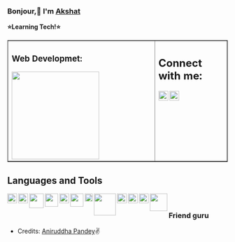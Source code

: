 ### Bonjour,:wave: I'm [Akshat](https://github.com/bitakshat)
**:star:Learning Tech!:star:** 
<br/>
<table border="1"><tr><td valign="top" width="67%">

### Web Developmet:
<img align="center" width="200px" src="https://user-images.githubusercontent.com/41548582/103801666-12fe0d80-5074-11eb-87dd-455744cee73d.gif"/>

</td><td valign="top" width="40%">

## Connect with me:
[<img align="left" alt="Akshat | Instagram" width="22px" src="https://cdn.jsdelivr.net/npm/simple-icons@v3/icons/instagram.svg" />](https://instagram.com/may.akshat)
[<img align="left" alt="bitakshat | Github" width="22px" src="https://user-images.githubusercontent.com/41548582/89268728-8e3b3d80-d656-11ea-8dc9-1b970420170c.png" />](https://github.com/bitakshat)

</td></tr></table>

## Languages and Tools
[<img align="left" width="22px" src="https://user-images.githubusercontent.com/41548582/89270337-d5c2c900-d658-11ea-8b5b-0b0cc7b66c97.png" />](https://cplusplus.com)
[<img align="left" width="22px" src="https://user-images.githubusercontent.com/41548582/89270584-2803ea00-d659-11ea-8cb1-fe2001efe307.jpg" />](https://python.org)
[<img align="left" width="33px" src="https://user-images.githubusercontent.com/41548582/89270678-54b80180-d659-11ea-8705-3dcfac2ede67.jpg" />](https://javacript.com)
[<img align="left" width="30px" src="https://user-images.githubusercontent.com/41548582/89271059-d3ad3a00-d659-11ea-9f53-4392e52720e4.png" />](https://www.raspberrypi.org/)
[<img align="left" width="22px" src="https://user-images.githubusercontent.com/41548582/89272923-7b2b6c00-d65c-11ea-8773-7641639f7dad.jpg" />](https://arduino.cc")
[<img align="left" width="30px" src="https://user-images.githubusercontent.com/41548582/89271217-035c4200-d65a-11ea-9eb3-26416aa0c0c5.png" />](https://github.com/bitakshat/Processing)
[<img align="left" width="18px" src="https://user-images.githubusercontent.com/41548582/90522789-c3cd4400-e189-11ea-8241-ad8fa9221c99.jpg" />](https://github.com/bitakshat/bitakshat)
[<img align="left" width="50px" src="https://user-images.githubusercontent.com/41548582/89271201-ffc8bb00-d659-11ea-99fd-e652c1c0ff12.png" />](https://sublimetext.com)
[<img align="left" width="22px" src="https://user-images.githubusercontent.com/41548582/89273281-f68d1d80-d65c-11ea-9165-5da9fa58a876.png" />](https://linux.org)
[<img align="left" width="22px" src="https://user-images.githubusercontent.com/41548582/89271426-50401880-d65a-11ea-8cbe-603148aa14fe.png" />](https://git-scm.com)
[<img align="left" width="22px" src="https://user-images.githubusercontent.com/41548582/90962371-1893f600-e4cd-11ea-8547-a539d3c61c61.png" />](https://editor.p5js.org)
[<img align="left" width="40px" src="https://user-images.githubusercontent.com/41548582/106392259-053f6c00-6417-11eb-8459-44e82bca5fdd.png" />](https://reactjs.org)
<br/>

### **Friend guru**
- Credits: [Aniruddha Pandey](https://github.com/pandevim):v:
